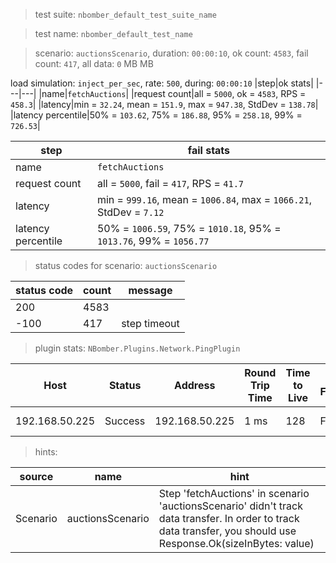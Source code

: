 > test suite: `nbomber_default_test_suite_name`

> test name: `nbomber_default_test_name`

> scenario: `auctionsScenario`, duration: `00:00:10`, ok count: `4583`, fail count: `417`, all data: `0` MB MB

load simulation: `inject_per_sec`, rate: `500`, during: `00:00:10`
|step|ok stats|
|---|---|
|name|`fetchAuctions`|
|request count|all = `5000`, ok = `4583`, RPS = `458.3`|
|latency|min = `32.24`, mean = `151.9`, max = `947.38`, StdDev = `138.78`|
|latency percentile|50% = `103.62`, 75% = `186.88`, 95% = `258.18`, 99% = `726.53`|

|step|fail stats|
|---|---|
|name|`fetchAuctions`|
|request count|all = `5000`, fail = `417`, RPS = `41.7`|
|latency|min = `999.16`, mean = `1006.84`, max = `1066.21`, StdDev = `7.12`|
|latency percentile|50% = `1006.59`, 75% = `1010.18`, 95% = `1013.76`, 99% = `1056.77`|
> status codes for scenario: `auctionsScenario`

|status code|count|message|
|---|---|---|
|200|4583||
|-100|417|step timeout|

> plugin stats: `NBomber.Plugins.Network.PingPlugin`

|Host|Status|Address|Round Trip Time|Time to Live|Don't Fragment|Buffer Size|
|---|---|---|---|---|---|---|
|192.168.50.225|Success|192.168.50.225|1 ms|128|False|32 bytes|

> hints:

|source|name|hint|
|---|---|---|
|Scenario|auctionsScenario|Step 'fetchAuctions' in scenario 'auctionsScenario' didn't track data transfer. In order to track data transfer, you should use Response.Ok(sizeInBytes: value)|

